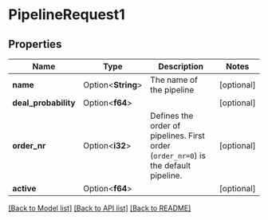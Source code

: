 # PipelineRequest1

## Properties

Name | Type | Description | Notes
------------ | ------------- | ------------- | -------------
**name** | Option<**String**> | The name of the pipeline | [optional]
**deal_probability** | Option<**f64**> |  | [optional]
**order_nr** | Option<**i32**> | Defines the order of pipelines. First order (`order_nr=0`) is the default pipeline. | [optional]
**active** | Option<**f64**> |  | [optional]

[[Back to Model list]](../README.md#documentation-for-models) [[Back to API list]](../README.md#documentation-for-api-endpoints) [[Back to README]](../README.md)


